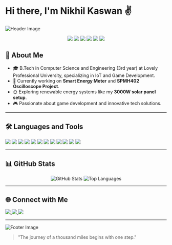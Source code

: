 # Hi there, I'm Nikhil Kaswan ✌️

![Header Image](https://github.com/nikhilkaswan007/nikhilkaswan007/raw/main/banner.png)

<p align="center">
  <img src="https://img.shields.io/badge/Code-Python-blue?logo=python&logoColor=white" />
  <img src="https://img.shields.io/badge/Code-C++-00599C?logo=c%2B%2B&logoColor=white" />
  <img src="https://img.shields.io/badge/Code-C-00599C?logo=c&logoColor=white" />
  <img src="https://img.shields.io/badge/Code-JavaScript-yellow?logo=javascript&logoColor=white" />
  <img src="https://img.shields.io/badge/Framework-React-61DAFB?logo=react&logoColor=white" />
  <img src="https://img.shields.io/badge/IoT-Arduino-blue?logo=arduino&logoColor=white" />
</p>

## 🚀 About Me

- 🎓 B.Tech in Computer Science and Engineering (3rd year) at Lovely Professional University, specializing in IoT and Game Development.
- 🔭 Currently working on **Smart Energy Meter** and **SPMH402 Oscilloscope Project**.
- 🌞 Exploring renewable energy systems like my **3000W solar panel setup**.
- 🎮 Passionate about game development and innovative tech solutions.

---

## 🛠️ Languages and Tools

<p align="left">
  <img src="https://img.shields.io/badge/C++-00599C?style=for-the-badge&logo=c%2B%2B&logoColor=white" />
  <img src="https://img.shields.io/badge/Python-3776AB?style=for-the-badge&logo=python&logoColor=white" />
  <img src="https://img.shields.io/badge/C-00599C?style=for-the-badge&logo=c&logoColor=white" />
  <img src="https://img.shields.io/badge/Arduino-00979D?style=for-the-badge&logo=arduino&logoColor=white" />
  <img src="https://img.shields.io/badge/JavaScript-F7DF1E?style=for-the-badge&logo=javascript&logoColor=black" />
  <img src="https://img.shields.io/badge/HTML5-E34F26?style=for-the-badge&logo=html5&logoColor=white" />
  <img src="https://img.shields.io/badge/CSS3-1572B6?style=for-the-badge&logo=css3&logoColor=white" />
  <img src="https://img.shields.io/badge/React-61DAFB?style=for-the-badge&logo=react&logoColor=white" />
  <img src="https://img.shields.io/badge/Node.js-339933?style=for-the-badge&logo=node-dot-js&logoColor=white" />
  <img src="https://img.shields.io/badge/Blender-F5792A?style=for-the-badge&logo=blender&logoColor=white" />
  <img src="https://img.shields.io/badge/MongoDB-47A248?style=for-the-badge&logo=mongodb&logoColor=white" />
  <img src="https://img.shields.io/badge/ThingSpeak-FF6600?style=for-the-badge&logo=thingspeak&logoColor=white" />
</p>

---

## 📊 GitHub Stats

<p align="center">
  <img src="https://github-readme-stats.vercel.app/api?username=nikhilkaswan007&show_icons=true&theme=radical" alt="GitHub Stats" />
  <img src="https://github-readme-stats.vercel.app/api/top-langs/?username=nikhilkaswan007&layout=compact&theme=radical" alt="Top Languages" />
</p>

---

## 🌐 Connect with Me

<p align="left">
  <a href="https://www.linkedin.com/in/nikhilkaswan007" target="_blank">
    <img src="https://img.shields.io/badge/LinkedIn-0077B5?style=for-the-badge&logo=linkedin&logoColor=white" />
  </a>
  <a href="mailto:nikhilkaswan007@gmail.com" target="_blank">
    <img src="https://img.shields.io/badge/Email-D14836?style=for-the-badge&logo=gmail&logoColor=white" />
  </a>
  <a href="https://github.com/nikhilkaswan007" target="_blank">
    <img src="https://img.shields.io/badge/GitHub-181717?style=for-the-badge&logo=github&logoColor=white" />
  </a>
</p>

---

![Footer Image](https://github.com/nikhilkaswan007/nikhilkaswan007/raw/main/footer.png)

> "The journey of a thousand miles begins with one step."
